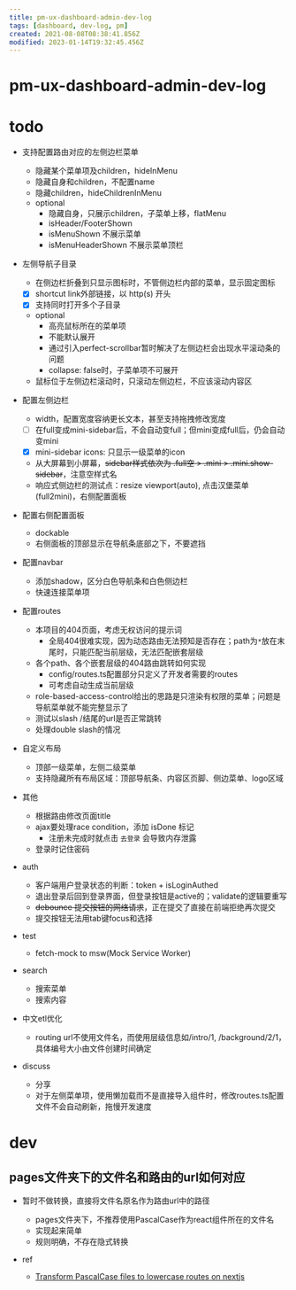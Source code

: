 ```yaml
---
title: pm-ux-dashboard-admin-dev-log
tags: [dashboard, dev-log, pm]
created: 2021-08-08T08:38:41.856Z
modified: 2023-01-14T19:32:45.456Z
---
```


# pm-ux-dashboard-admin-dev-log

# todo
- 支持配置路由对应的左侧边栏菜单
  - 隐藏某个菜单项及children，hideInMenu
  - 隐藏自身和children，不配置name
  - 隐藏children，hideChildrenInMenu
  - optional
    - 隐藏自身，只展示children，子菜单上移，flatMenu
    - isHeader/FooterShown
    - isMenuShown 不展示菜单
    - isMenuHeaderShown 不展示菜单顶栏

- 左侧导航子目录
  - 在侧边栏折叠到只显示图标时，不管侧边栏内部的菜单，显示固定图标
  - [x] shortcut link外部链接，以 http(s) 开头
  - [x] 支持同时打开多个子目录
  - optional
    - 高亮鼠标所在的菜单项
    - 不能默认展开
    - 通过引入perfect-scrollbar暂时解决了左侧边栏会出现水平滚动条的问题
    - collapse: false时，子菜单项不可展开
  - 鼠标位于左侧边栏滚动时，只滚动左侧边栏，不应该滚动内容区

- 配置左侧边栏
  - width，配置宽度容纳更长文本，甚至支持拖拽修改宽度
  - [ ] 在full变成mini-sidebar后，不会自动变full；但mini变成full后，仍会自动变mini
  - [x] mini-sidebar icons: 只显示一级菜单的icon
  - 从大屏幕到小屏幕，~~sidebar样式依次为 .full空 > .mini > .mini.show-sidebar~~，注意空样式名
  - 响应式侧边栏的测试点：resize viewport(auto), 点击汉堡菜单(full2mini)，右侧配置面板

- 配置右侧配置面板
  - dockable
  - 右侧面板的顶部显示在导航条底部之下，不要遮挡

- 配置navbar
  - 添加shadow，区分白色导航条和白色侧边栏
  - 快速连接菜单项

- 配置routes
  - 本项目的404页面，考虑无权访问的提示词
    - 全局404很难实现，因为动态路由无法预知是否存在；path为`*`放在末尾时，只能匹配当前层级，无法匹配嵌套层级
  - 各个path、各个嵌套层级的404路由跳转如何实现
    - config/routes.ts配置部分只定义了开发者需要的routes
    - 可考虑自动生成当前层级
  - role-based-access-control给出的思路是只渲染有权限的菜单；问题是导航菜单就不能完整显示了
  - 测试以slash /结尾的url是否正常跳转
  - 处理double slash的情况

- 自定义布局
  - 顶部一级菜单，左侧二级菜单
  - 支持隐藏所有布局区域：顶部导航条、内容区页脚、侧边菜单、logo区域

- 其他
  - 根据路由修改页面title
  - ajax要处理race condition，添加 isDone 标记
    - 注册未完成时就点击 `去登录` 会导致内存泄露
  - 登录时记住密码

- auth
  - 客户端用户登录状态的判断：token + isLoginAuthed
  - 退出登录后回到登录界面，但登录按钮是active的；validate的逻辑要重写
  - ~~debounce 提交按钮的网络请求~~，正在提交了直接在前端拒绝再次提交
  - 提交按钮无法用tab键focus和选择

- test
  - fetch-mock to msw(Mock Service Worker)

- search
  - 搜索菜单
  - 搜索内容

- 中文etl优化
  - routing url不使用文件名，而使用层级信息如/intro/1, /background/2/1，具体编号大小由文件创建时间确定

- discuss
  - 分享
  - 对于左侧菜单项，使用懒加载而不是直接导入组件时，修改routes.ts配置文件不会自动刷新，拖慢开发速度
# dev

## pages文件夹下的文件名和路由的url如何对应

- 暂时不做转换，直接将文件名原名作为路由url中的路径
  - pages文件夹下，不推荐使用PascalCase作为react组件所在的文件名
  - 实现起来简单
  - 规则明确，不存在隐式转换

- ref
  - [Transform PascalCase files to lowercase routes on nextjs](https://www.reddit.com/r/reactjs/comments/a2zb0y/transform_pascalcase_files_to_lowercase_routes_on/)
